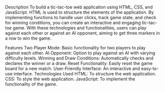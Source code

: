 Description
To build a tic-tac-toe web application using HTML, CSS, and JavaScript. HTML is used to structure the elements of the application. By implementing functions to handle user clicks, track game state, and check for winning conditions, you can create an interactive and engaging tic-tac-toe game. With these technologies and functionalities, users can play against each other or against an AI opponent, aiming to get three markers in a row to win the game.

Features
Two Player Mode: Basic functionality for two players to play against each other.
AI Opponent: Option to play against an AI with varying difficulty levels.
Winning and Draw Conditions: Automatically checks and declares the winner or a draw.
Reset Functionality: Easily reset the game board for a new match.
User-Friendly Interface: An interactive and easy-to-use interface.
Technologies Used
HTML: To structure the web application.
CSS: To style the web application.
JavaScript: To implement the functionality of the game.
